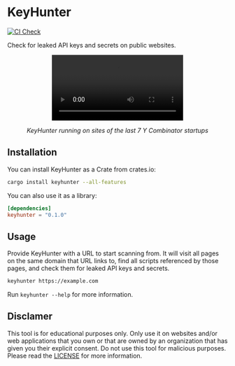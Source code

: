 # KeyHunter
[![CI Check](https://github.com/DonIsaac/keyhunter/actions/workflows/pipeline.yml/badge.svg)](https://github.com/DonIsaac/keyhunter/actions/workflows/pipeline.yml)

Check for leaked API keys and secrets on public websites.

<center>

![KeyHunter YC Demo](./assets/keyhunter-yc-demo.mp4)

<i>KeyHunter running on sites of the last 7 Y Combinator startups</i>
</center>

## Installation
You can install KeyHunter as a Crate from crates.io:
```sh
cargo install keyhunter --all-features
``` 

You can also use it as a library:
```toml
[dependencies]
keyhunter = "0.1.0"
```

## Usage
Provide KeyHunter with a URL to start scanning from. It will visit all pages
on the same domain that URL links to, find all scripts referenced by those
pages, and check them for leaked API keys and secrets.

```sh
keyhunter https://example.com
```

Run `keyhunter --help` for more information.

## Disclamer

This tool is for educational purposes only. Only use it on websites and/or web
applications that you own or that are owned by an organization that has given
you their explicit consent. Do not use this tool for malicious purposes. Please
read the [LICENSE](LICENSE.md) for more information.
